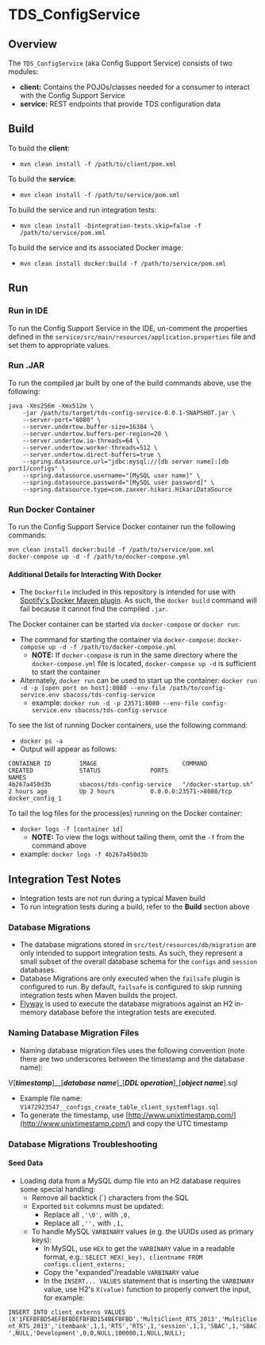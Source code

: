 # TDS_ConfigService
## Overview
The `TDS_ConfigService` (aka Config Support Service) consists of two modules:

* **client:** Contains the POJOs/classes needed for a consumer to interact with the Config Support Service
* **service:** REST endpoints that provide TDS configuration data

## Build
To build the **client**:

* `mvn clean install -f /path/to/client/pom.xml`

To build the **service**:

* `mvn clean install -f /path/to/service/pom.xml`

To build the service and run integration tests:
  
* `mvn clean install -Dintegration-tests.skip=false -f /path/to/service/pom.xml`

To build the service and its associated Docker image:

* `mvn clean install docker:build -f /path/to/service/pom.xml`

## Run
### Run in IDE
To run the Config Support Service in the IDE, un-comment the properties defined in the `service/src/main/resources/application.properties` file and set them to appropriate values.

### Run .JAR
To run the compiled jar built by one of the build commands above, use the following:

```
java -Xms256m -Xmx512m \
    -jar /path/to/target/tds-config-service-0.0.1-SNAPSHOT.jar \
    --server-port="8080" \
    --server.undertow.buffer-size=16384 \
    --server.undertow.buffers-per-region=20 \
    --server.undertow.io-threads=64 \
    --server.undertow.worker-threads=512 \
    --server.undertow.direct-buffers=true \
    --spring.datasource.url="jdbc:mysql://[db server name]:[db port]/configs" \
    --spring.datasource.username="[MySQL user name]" \
    --spring.datasource.password="[MySQL user password]" \
    --spring.datasource.type=com.zaxxer.hikari.HikariDataSource
```

### Run Docker Container
To run the Config Support Service Docker container run the following commands:
 
```
mvn clean install docker:build -f /path/to/service/pom.xml
docker-compose up -d -f /path/to/docker-compose.yml
```

#### Additional Details for Interacting With Docker
* The `Dockerfile` included in this repository is intended for use with [Spotify's Docker Maven plugin](https://github.com/spotify/docker-maven-plugin).  As such, the `docker build` command will fail because it cannot find the compiled `.jar`.

The Docker container can be started via `docker-compose` or `docker run`:

* The command for starting the container via `docker-compose`:  `docker-compose up -d -f /path/to/docker-compose.yml`
  * **NOTE:** If `docker-compose` is run in the same directory where the `docker-compose.yml` file is located, `docker-compose up -d` is sufficient to start the container
* Alternately, `docker run` can be used to start up the container:  `docker run -d -p [open port on host]:8080 --env-file /path/to/config-service.env sbacoss/tds-config-service`
  * example:  `docker run -d -p 23571:8080 --env-file config-service.env sbacoss/tds-config-service`

To see the list of running Docker containers, use the following command:

* `docker ps -a`
* Output will appear as follows:
 
```
CONTAINER ID        IMAGE                        COMMAND                CREATED             STATUS              PORTS                     NAMES
4b267a450d3b        sbacoss/tds-config-service   "/docker-startup.sh"   2 hours ago         Up 2 hours          0.0.0.0:23571->8080/tcp   docker_config_1
```
To tail the log files for the process(es) running on the Docker container:

* `docker logs -f [container id]`
  * **NOTE:** To view the logs without tailing them, omit the `-f` from the command above
* example:  `docker logs -f 4b267a450d3b`

## Integration Test Notes
* Integration tests are not run during a typical Maven build
* To run integration tests during a build, refer to the **Build** section above

### Database Migrations
* The database migrations stored in `src/test/resources/db/migration` are only intended to support integration tests.  As such, they represent a small subset of the overall database schema for the `configs` and `session` databases.
* Database Migrations are only executed when the `failsafe` plugin is configured to run.  By default, `failsafe` is configured to skip running integration tests when Maven builds the project.
* [Flyway](https://flywaydb.org/) is used to execute the database migrations against an H2 in-memory database before the integration tests are executed. 

### Naming Database Migration Files
* Naming database migration files uses the following convention (note there are two underscores between the timestamp and the database name):

V[***timestamp***]_\_[***database name***]\_[***DDL operation***]\_[***object name***].sql
* Example file name: `V1472923547__configs_create_table_client_systemflags.sql`
* To generate the timestamp, use [http://www.unixtimestamp.com/](http://www.unixtimestamp.com/) and copy the UTC timestamp

### Database Migrations Troubleshooting

#### Seed Data
* Loading data from a MySQL dump file into an H2 database requires some special handling:
  * Remove all backtick (`) characters from the SQL
  * Exported `bit` columns must be updated:
      * Replace all `,'\0',` with `,0,`
      * Replace all `,'',` with `,1,`  
  * To handle MySQL `VARBINARY` values (e.g. the UUIDs used as primary keys):
      * In MySQL, use `HEX` to get the `VARBINARY` value in a readable format, e.g.: `SELECT HEX(_key), clientname FROM configs.client_externs;`
      * Copy the "expanded"/readable `VARBINARY` value
      * In the `INSERT... VALUES` statement that is inserting the `VARBINARY` value, use H2's `X(value)` function to properly convert the input, for example:

`INSERT INTO client_externs VALUES (X'1FEFBFBD54EFBFBDEFBFBD154BEFBFBD','MultiClient_RTS_2013','MultiClient_RTS_2013','itembank',1,1,'RTS','RTS',1,'session',1,1,'SBAC',1,'SBAC',NULL,'Development',0,0,NULL,100000,1,NULL,NULL);`
